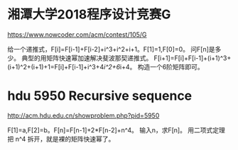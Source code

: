 # 湘潭大学2018程序设计竞赛G
https://www.nowcoder.com/acm/contest/105/G

给一个递推式，F[i]=F[i-1]+F[i-2]+i^3+i^2+i+1。F[1]=1,F[0]=0。
问F[n]是多少。
典型的用矩阵快速幂加速解决斐波那契递推式。
F[i+1]=F[i]+F[i-1]+(i+1)^3+(i+1)^2+(i+1)+1=F[i]+F[i-1]+i^3+4*i^2+6*i+4。
构造一个6阶矩阵即可。

# hdu 5950 Recursive sequence
http://acm.hdu.edu.cn/showproblem.php?pid=5950

F[1]=a,F[2]=b。F[n]=F[n-1]+2*F[n-2]+n^4。
输入n，求F[n]。
用二项式定理把 n^4 拆开，就是裸的矩阵快速幂了。